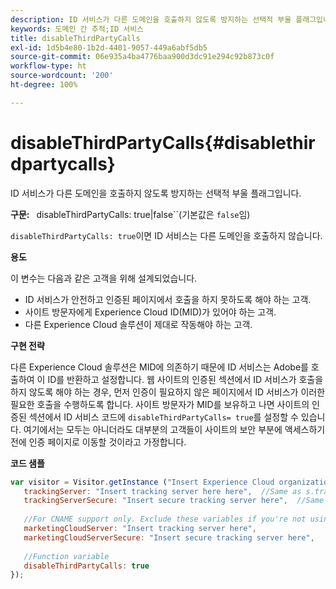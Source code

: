 ```yaml
---
description: ID 서비스가 다른 도메인을 호출하지 않도록 방지하는 선택적 부울 플래그입니다.
keywords: 도메인 간 추적;ID 서비스
title: disableThirdPartyCalls
exl-id: 1d5b4e80-1b2d-4401-9057-449a6abf5db5
source-git-commit: 06e935a4ba4776baa900d3dc91e294c92b873c0f
workflow-type: ht
source-wordcount: '200'
ht-degree: 100%

---
```


# disableThirdPartyCalls{#disablethirdpartycalls}

ID 서비스가 다른 도메인을 호출하지 않도록 방지하는 선택적 부울 플래그입니다.

**구문:** ` `disableThirdPartyCalls: true|false``(기본값은 `false`임)

`disableThirdPartyCalls: true`이면 ID 서비스는 다른 도메인을 호출하지 않습니다.

**용도**

이 변수는 다음과 같은 고객을 위해 설계되었습니다.

* ID 서비스가 안전하고 인증된 페이지에서 호출을 하지 못하도록 해야 하는 고객.
* 사이트 방문자에게 Experience Cloud ID(MID)가 있어야 하는 고객.
* 다른 Experience Cloud 솔루션이 제대로 작동해야 하는 고객.

**구현 전략**

다른 Experience Cloud 솔루션은 MID에 의존하기 때문에 ID 서비스는 Adobe를 호출하여 이 ID를 반환하고 설정합니다. 웹 사이트의 인증된 섹션에서 ID 서비스가 호출을 하지 않도록 해야 하는 경우, 먼저 인증이 필요하지 않은 페이지에서 ID 서비스가 이러한 필요한 호출을 수행하도록 합니다. 사이트 방문자가 MID를 보유하고 나면 사이트의 인증된 섹션에서 ID 서비스 코드에 `disableThirdPartyCalls= true`를 설정할 수 있습니다. 여기에서는 모두는 아니더라도 대부분의 고객들이 사이트의 보안 부분에 액세스하기 전에 인증 페이지로 이동할 것이라고 가정합니다.

**코드 샘플**

```js
var visitor = Visitor.getInstance ("Insert Experience Cloud organization ID here",{ 
   trackingServer: "Insert tracking server here here",  //Same as s.trackingServer 
   trackingServerSecure: "Insert secure tracking server here",  //Same as s.trackingServerSecure 
 
   //For CNAME support only. Exclude these variables if you're not using CNAME 
   marketingCloudServer: "Insert tracking server here", 
   marketingCloudServerSecure: "Insert secure tracking server here", 
 
   //Function variable 
   disableThirdPartyCalls: true 
}); 
```
